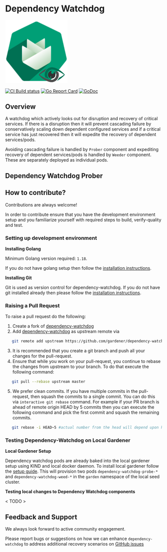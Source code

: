 # Dependency Watchdog

<img src="logo/gardener-dwd.png" style="width:200px">

[![CI Build status](https://concourse.ci.gardener.cloud/api/v1/teams/gardener/pipelines/dependency-watchdog-master/jobs/master-head-update-job/badge)](https://concourse.ci.gardener.cloud/api/v1/teams/gardener/pipelines/dependency-watchdog-master/jobs/master-head-update-job/)
[![Go Report Card](https://goreportcard.com/badge/github.com/gardener/dependency-watchdog)](https://goreportcard.com/report/github.com/gardener/dependency-watchdog)
[![GoDoc](https://godoc.org/github.com/gardener/dependency-watchdog?status.svg)](https://pkg.go.dev/github.com/gardener/dependency-watchdog)


## Overview
A watchdog which actively looks out for disruption and recovery of critical services. If there is a disruption then it will prevent cascading failure by conservatively scaling down dependent configured services and if a critical service has just recovered then it will expedite the recovery of dependent services/pods.

Avoiding cascading failure is handled by `Prober` component and expediting recovery of dependent services/pods is handled by `Weeder` component. These are separately deployed as individual pods.

## Dependency Watchdog Prober




## How to contribute?

Contributions are always welcome!

In order to contribute ensure that you have the development environment setup and you familiarize yourself with required steps to build, verify-quality and test.

### Setting up development environment

**Installing Golang**

Minimum Golang version required: `1.18`.

If you do not have golang setup then follow the [installation instructions](https://go.dev/doc/install).

**Installing Git**

Git is used as version control for dependency-watchdog. If you do not have git installed already then please follow the [installation instructions](https://git-scm.com/downloads).

### Raising a Pull Request

To raise a pull request do the following:
1. Create a fork of [dependency-watchdog](https://github.com/gardener/dependency-watchdog)
2. Add [dependency-watchdog](https://github.com/gardener/dependency-watchdog) as upstream remote via 
 ```bash 
    git remote add upstream https://github.com/gardener/dependency-watchdog
 ```
3. It is recommended that you create a git branch and push all your changes for the pull-request.
4. Ensure that while you work on your pull-request, you continue to rebase the changes from upstream to your branch. To do that execute the following command:
```bash
   git pull --rebase upstream master
```
5. We prefer clean commits. If you have multiple commits in the pull-request, then squash the commits to a single commit. You can do this via `interactive git rebase` command. For example if your PR branch is ahead of remote origin HEAD by 5 commits then you can execute the following command and pick the first commit and squash the remaining commits.
```bash
   git rebase -i HEAD~5 #actual number from the head will depend upon how many commits your branch is ahead of remote origin master
```

### Testing Dependency-Watchdog on Local Gardener

**Local Gardener Setup**

Dependency watchdog pods are already baked into the local gardener setup using KIND and local docker daemon. To install local gardener follow the [setup guide](https://github.com/gardener/gardener/blob/master/docs/deployment/getting_started_locally.md). This will provision two pods `dependency-watchdog-probe-*` and `dependency-watchdog-weed-*` in the `garden` namespace of the local seed cluster.

**Testing local changes to Dependency Watchdog components**

< TODO >

## Feedback and Support

We always look forward to active community engagement.

Please report bugs or suggestions on how we can enhance `dependency-watchdog` to address additional recovery scenarios on [GitHub issues](https://github.com/gardener/dependency-watchdog/issues)